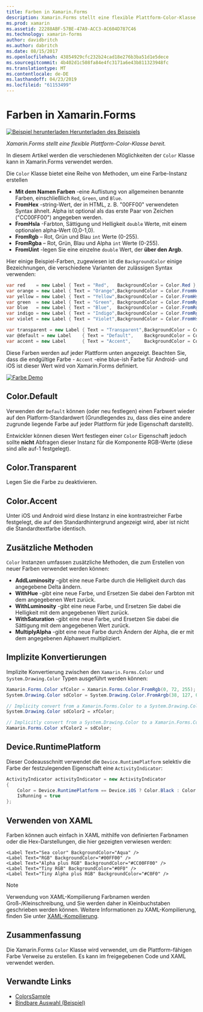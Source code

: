 ```yaml
---
title: Farben in Xamarin.Forms
description: Xamarin.Forms stellt eine flexible Plattform-Color-Klasse bereit. Dieser Artikel beschreibt die Funktionalität von Color-Klasse und Ihre Verwendung bereitgestellt.
ms.prod: xamarin
ms.assetid: 22288ABF-57BE-47A9-ACC3-AC604D787C46
ms.technology: xamarin-forms
author: davidbritch
ms.author: dabritch
ms.date: 08/15/2017
ms.openlocfilehash: 43854929cfc232b24cad18e276b3ba51d1e5dece
ms.sourcegitcommit: 4b402d1c508fa84e4fc3171a6e43b811323948fc
ms.translationtype: MT
ms.contentlocale: de-DE
ms.lasthandoff: 04/23/2019
ms.locfileid: "61153499"
---
```

# <a name="colors-in-xamarinforms"></a>Farben in Xamarin.Forms

[![Beispiel herunterladen](~/media/shared/download.png) Herunterladen des Beispiels](https://developer.xamarin.com/samples/WorkingWithColors)

_Xamarin.Forms stellt eine flexible Plattform-Color-Klasse bereit._

In diesem Artikel werden die verschiedenen Möglichkeiten der `Color` Klasse kann in Xamarin.Forms verwendet werden.

Die `Color` Klasse bietet eine Reihe von Methoden, um eine Farbe-Instanz erstellen

-  **Mit dem Namen Farben** -eine Auflistung von allgemeinen benannte Farben, einschließlich `Red`, `Green`, und `Blue`.
-  **FromHex** -string-Wert, der in HTML, z. B. "00FF00" verwendeten Syntax ähnelt. Alpha ist optional als das erste Paar von Zeichen ("CC00FF00") angegeben werden.
-  **FromHsla** -Farbton, Sättigung und Helligkeit `double` Werte, mit einem optionalen alpha-Wert (0,0-1,0).
-  **FromRgb** – Rot, Grün und Blau `int` Werte (0-255).
-  **FromRgba** – Rot, Grün, Blau und Alpha `int` Werte (0-255).
-  **FromUint** -legen Sie eine einzelne `double` Wert, der **über den Argb**.

Hier einige Beispiel-Farben, zugewiesen ist die `BackgroundColor` einige Bezeichnungen, die verschiedene Varianten der zulässigen Syntax verwenden:

```csharp
var red    = new Label { Text = "Red",   BackgroundColor = Color.Red };
var orange = new Label { Text = "Orange",BackgroundColor = Color.FromHex("FF6A00") };
var yellow = new Label { Text = "Yellow",BackgroundColor = Color.FromHsla(0.167, 1.0, 0.5, 1.0) };
var green  = new Label { Text = "Green", BackgroundColor = Color.FromRgb (38, 127, 0) };
var blue   = new Label { Text = "Blue",  BackgroundColor = Color.FromRgba(0, 38, 255, 255) };
var indigo = new Label { Text = "Indigo",BackgroundColor = Color.FromRgb (0, 72, 255) };
var violet = new Label { Text = "Violet",BackgroundColor = Color.FromHsla(0.82, 1, 0.25, 1) };

var transparent = new Label { Text = "Transparent",BackgroundColor = Color.Transparent };
var @default = new Label    { Text = "Default",    BackgroundColor = Color.Default };
var accent = new Label      { Text = "Accent",     BackgroundColor = Color.Accent };
```

Diese Farben werden auf jeder Plattform unten angezeigt. Beachten Sie, dass die endgültige Farbe - `Accent` -eine blue-ish Farbe für Android- und iOS ist dieser Wert wird von Xamarin.Forms definiert.

 [![Farbe Demo](colors-images/colors-sml.png "Farbe Demo")](colors-images/colors.png#lightbox "Farbe-Demo")

## <a name="colordefault"></a>Color.Default

Verwenden der `Default` können (oder neu festlegen) einen Farbwert wieder auf den Platform-Standardwert (Grundlegendes zu, dass dies eine andere zugrunde liegende Farbe auf jeder Plattform für jede Eigenschaft darstellt).

Entwickler können diesen Wert festlegen einer `Color` Eigenschaft jedoch sollte **nicht** Abfragen dieser Instanz für die Komponente RGB-Werte (diese sind alle auf-1 festgelegt).

## <a name="colortransparent"></a>Color.Transparent

Legen Sie die Farbe zu deaktivieren.

## <a name="coloraccent"></a>Color.Accent

Unter iOS und Android wird diese Instanz in eine kontrastreicher Farbe festgelegt, die auf den Standardhintergrund angezeigt wird, aber ist nicht die Standardtextfarbe identisch.

## <a name="additional-methods"></a>Zusätzliche Methoden

`Color` Instanzen umfassen zusätzliche Methoden, die zum Erstellen von neuer Farben verwendet werden können:

-  **AddLuminosity** -gibt eine neue Farbe durch die Helligkeit durch das angegebene Delta ändern.
-  **WithHue** -gibt eine neue Farbe, und Ersetzen Sie dabei den Farbton mit dem angegebenen Wert zurück.
-  **WithLuminosity** -gibt eine neue Farbe, und Ersetzen Sie dabei die Helligkeit mit dem angegebenen Wert zurück.
-  **WithSaturation** -gibt eine neue Farbe, und Ersetzen Sie dabei die Sättigung mit dem angegebenen Wert zurück.
-  **MultiplyAlpha** -gibt eine neue Farbe durch Ändern der Alpha, die er mit dem angegebenen Alphawert multipliziert.

## <a name="implicit-conversions"></a>Implizite Konvertierungen

Implizite Konvertierung zwischen den `Xamarin.Forms.Color` und `System.Drawing.Color` Typen ausgeführt werden können:

```csharp
Xamarin.Forms.Color xfColor = Xamarin.Forms.Color.FromRgb(0, 72, 255);
System.Drawing.Color sdColor = System.Drawing.Color.FromArgb(38, 127, 0);

// Implicity convert from a Xamarin.Forms.Color to a System.Drawing.Color
System.Drawing.Color sdColor2 = xfColor;

// Implicitly convert from a System.Drawing.Color to a Xamarin.Forms.Color
Xamarin.Forms.Color xfColor2 = sdColor;
```

## <a name="deviceruntimeplatform"></a>Device.RuntimePlatform

Dieser Codeausschnitt verwendet die `Device.RuntimePlatform` selektiv die Farbe der festzulegenden Eigenschaft eine `ActivityIndicator`:

```csharp
ActivityIndicator activityIndicator = new ActivityIndicator
{
    Color = Device.RuntimePlatform == Device.iOS ? Color.Black : Color.Default,
    IsRunning = true
};
```

## <a name="using-from-xaml"></a>Verwenden von XAML

Farben können auch einfach in XAML mithilfe von definierten Farbnamen oder die Hex-Darstellungen, die hier gezeigten verwiesen werden:

```xaml
<Label Text="Sea color" BackgroundColor="Aqua" />
<Label Text="RGB" BackgroundColor="#00FF00" />
<Label Text="Alpha plus RGB" BackgroundColor="#CC00FF00" />
<Label Text="Tiny RGB" BackgroundColor="#0F0" />
<Label Text="Tiny Alpha plus RGB" BackgroundColor="#C0F0" />
```

> [!NOTE]
> Verwendung von XAML-Kompilierung Farbnamen werden Groß-/Kleinschreibung, und Sie werden daher in Kleinbuchstaben geschrieben werden können. Weitere Informationen zu XAML-Kompilierung, finden Sie unter [XAML-Kompilierung](~/xamarin-forms/xaml/xamlc.md).

## <a name="summary"></a>Zusammenfassung

Die Xamarin.Forms `Color` Klasse wird verwendet, um die Plattform-fähigen Farbe Verweise zu erstellen. Es kann im freigegebenen Code und XAML verwendet werden.


## <a name="related-links"></a>Verwandte Links

- [ColorsSample](https://developer.xamarin.com/samples/WorkingWithColors)
- [Bindbare Auswahl (Beispiel)](https://developer.xamarin.com/samples/xamarin-forms/UserInterface/BindablePicker/)

